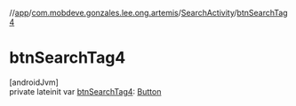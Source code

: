//[app](../../../index.md)/[com.mobdeve.gonzales.lee.ong.artemis](../index.md)/[SearchActivity](index.md)/[btnSearchTag4](btn-search-tag4.md)

# btnSearchTag4

[androidJvm]\
private lateinit var [btnSearchTag4](btn-search-tag4.md): [Button](https://developer.android.com/reference/kotlin/android/widget/Button.html)
